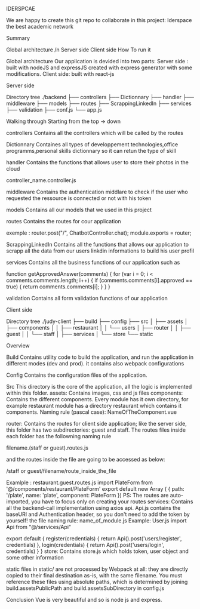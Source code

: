 IDERSPCAE

We are happy to create this git repo to collaborate in this project:
Iderspace the best academic network

Summary

Global architecture /n
Server side
Client side
How To run it


Global architecture
Our application is devided into two parts:
Server side : built with nodeJS and expressJS created with express generator with some modifications.
Client side: built with react-js 

Server side

Directory tree
./backend
├── controllers
├── Dictionnary
├── handler
├── middleware
├── models
├── routes
├── ScrappingLinkedIn
├── services
├── validation
├── conf.js
└── app.js

Walking through
Starting from the top -> down


controllers
Contains all the controllers which will be called by the routes

Dictionnary
Containes all types of developpement technologies,office programms,personal skills dictionnary so it can  retun the type of skill

handler
Contains the functions that allows user to store their photos in the cloud


controller_name.controller.js

middleware
Contains the authentication middlare to check if the user who requested the ressource is connected or not with his token

models
Contains all our models that we used in this project

routes
Contains the routes for cour application

exemple :
router.post("/", ChatbotController.chat);
module.exports = router;


ScrappingLinkedIn
Contains all the functions that allows our application to scrapp all the data from our users linkdin informations to build his user profil

services
Contains all the business functions of our application such as 

function getApprovedAnswer(comments) {
    for (var i = 0; i < comments.comments.length; i++) {
        if (comments.comments[i].approved == true)
        {
            return comments.comments[i];
        }
    }
}

validation
Contains all form validation functions of our application


Client side

Directory tree
./judy-client
├── build
├── config
├── src
│   ├── assets
│   ├── components
│   │   ├── restaurant
│   │   └── users
│   ├── router
│   │   ├── guest
│   │   └── staff
│   ├── services
│   └── store
└── static

Overview


Build
Contains utility code to build the application, and run the application in different modes (dev and prod). it contains also webpack configurations


Config
Contains the configuration files of the application.


Src
This directory is the core of the application, all the logic is implemented within this folder.
assets: Contains images, css and js files
components: Contains the different components. Every module has it own directory, for example restaurant module has a directory restaurant which contains it components.
Naming rule (pascal case): NameOfTheComponent.vue
<template>
    <h1 @click='doAction()'>{{ obj }}</h1>    
</template>
<script>
  	export default {
      	name: 'NameOfTheComponent',
      	data() {
  		return  {
      		obj: 'somthing'
  		},
  		computed: {
  		},
  		methods: {
      		doAction() {
          		console.log('hello world')
      		},
  		},
  		mounted() {
      		//some logic to do whene the component is accessed
  		}
  	}
  }
</script>
<style scoped>
</style>


router: Contains the routes for client side application; like the server side, this folder has two subdirectories: guest and staff.
The routes files inside each folder has the followning naming rule

filename.(staff or guest).routes.js

and the routes inside the file are going to be accessed as below:

/staff or guest/filename/route_inside_the_file

Examlple :
restaurant.guest.routes.js
import PlateForm from  '@/components/restaurant/PlateForm'
export  default  new Array (
{
    path: '/plate',
    name: 'plate',
    component: PlateForm
})
PS: The routes are auto-imported, you have to focus only on creating your routes
services: Contains all the backend-call implementation using axios api.
Api.js contains the baseURI and Authentication header, so you don't need to add the token by yourself!
the file naming rule: name_of_module.js
Example:
User.js
import Api from  "@/services/Api"

export  default {
    register(credentials) {
	    return  Api().post('users/register', credentials)
    },
    login(credentials) {
	    return  Api().post('users/login', credentials)
    }
}
store: Contains store.js which holds token, user object and some other information

static
files in static/ are not processed by Webpack at all: they are directly copied to their final destination as-is, with the same filename. You must reference these files using absolute paths, which is determined by joining build.assetsPublicPath and build.assetsSubDirectory in config.js



Conclusion
Vue is very beautiful and so is node js and express.
